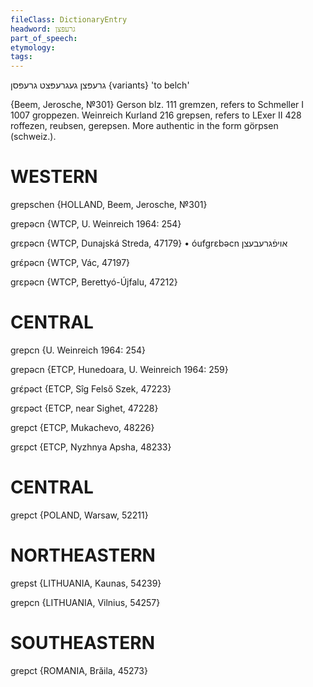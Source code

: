 ```yaml
---
fileClass: DictionaryEntry
headword: גרעפּצן
part_of_speech: 
etymology: 
tags: 
---
```

גרעפּצן
געגרעפּצט
גרעפּסן {variants}
'to belch'

{Beem, Jerosche, №301}
Gerson blz. 111 gremzen, refers to Schmeller I 1007 groppezen. Weinreich Kurland 216 grepsen, refers to LExer II 428 roffezen, reubsen, gerepsen. More authentic in the form görpsen (schweiz.).

WESTERN
========

grepschen {HOLLAND, Beem, Jerosche, №301}

grepəcn {WTCP, U. Weinreich 1964: 254}

grɛpəcn {WTCP, Dunajská Streda, 47179}
	•	óufgrɛbəcn אויפֿגרעבעצן

grɛ́pəcn {WTCP, Vác, 47197}

grɛpəcn {WTCP, Berettyó-Újfalu, 47212}

CENTRAL
========

grepcn {U. Weinreich 1964: 254}

grepəcn {ETCP, Hunedoara, U. Weinreich 1964: 259}

grɛ́pəct {ETCP, Sîg Felső Szek, 47223}

grɛpəct {ETCP, near Sighet, 47228}

grepct {ETCP, Mukachevo, 48226}

grɛpct {ETCP, Nyzhnya Apsha, 48233}

CENTRAL
========

grepct {POLAND, Warsaw, 52211}

NORTHEASTERN
==============

grepst {LITHUANIA, Kaunas, 54239}

grepcn {LITHUANIA, Vilnius, 54257}

SOUTHEASTERN
==============

grepct {ROMANIA, Brăila, 45273}
